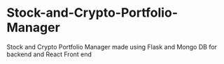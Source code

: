 # Stock-and-Crypto-Portfolio-Manager
Stock and Crypto Portfolio Manager made using Flask and Mongo DB for backend and React Front end
